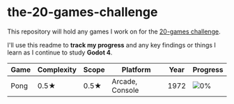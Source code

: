 # the-20-games-challenge

This repository will hold any games I work on for the [20-games challenge](https://20_games_challenge.gitlab.io/challenge/).

I'll use this readme to **track my progress** and any key findings or things I learn as I continue to study **Godot 4**.

| Game | Complexity | Scope | Platform        | Year | Progress                          |
| ---- | ---------- | ----- | --------------- | ---- | --------------------------------- |
| Pong | 0.5★       | 0.5★  | Arcade, Console | 1972 | ![0%](https://progress-bar.xyz/0) |
